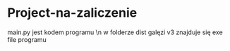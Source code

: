 # Project-na-zaliczenie
main.py jest kodem programu \n
w folderze dist galęzi v3 znajduje się exe file programu
